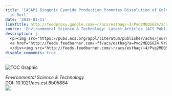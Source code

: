 ```yaml
---
title: '[ASAP] Biogenic Cyanide Production Promotes Dissolution of Gold Nanoparticles
  in Soil'
date: '2019-01-11'
linkTitle: http://feedproxy.google.com/~r/acs/esthag/~3/Pvq2MEQSGZ4/acs.est.8b05884
source: 'Environmental Science & Technology: Latest Articles (ACS Publications)'
description: |-
  <p><img src="https://pubs.acs.org/appl/literatum/publisher/achs/journals/content/esthag/0/esthag.ahead-of-print/acs.est.8b05884/20190111/images/medium/es-2018-05884a_0001.gif" alt="TOC Graphic"/></p><div><cite>Environmental Science & Technology</cite></div><div>DOI: 10.1021/acs.est.8b05884</div><div class="feedflare">
  <a href="http://feeds.feedburner.com/~ff/acs/esthag?a=Pvq2MEQSGZ4:VrZvWIsFFsY:yIl2AUoC8zA"><img src="http://feeds.feedburner.com/~ff/acs/esthag?d=yIl2AUoC8zA" border="0"></img></a>
  </div><img src="http://feeds.feedburner.com/~r/acs/esthag/~4/Pvq2MEQSGZ4" height="1" width="1" ...
disable_comments: true
---
```

<p><img src="https://pubs.acs.org/appl/literatum/publisher/achs/journals/content/esthag/0/esthag.ahead-of-print/acs.est.8b05884/20190111/images/medium/es-2018-05884a_0001.gif" alt="TOC Graphic"/></p><div><cite>Environmental Science & Technology</cite></div><div>DOI: 10.1021/acs.est.8b05884</div><div class="feedflare">
<a href="http://feeds.feedburner.com/~ff/acs/esthag?a=Pvq2MEQSGZ4:VrZvWIsFFsY:yIl2AUoC8zA"><img src="http://feeds.feedburner.com/~ff/acs/esthag?d=yIl2AUoC8zA" border="0"></img></a>
</div><img src="http://feeds.feedburner.com/~r/acs/esthag/~4/Pvq2MEQSGZ4" height="1" width="1" ...